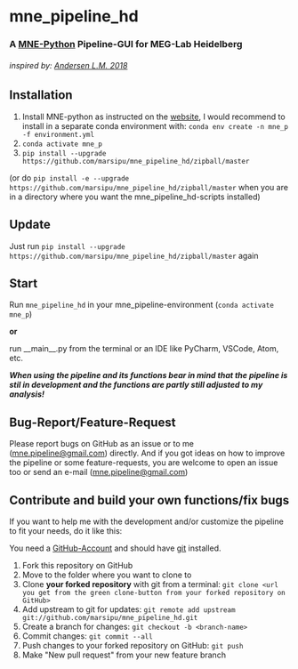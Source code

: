 # mne_pipeline_hd
### A [MNE-Python](https://mne.tools/stable/index.html) Pipeline-GUI for MEG-Lab Heidelberg
###### inspired by: [Andersen L.M. 2018](https://doi.org/10.3389/fnins.2018.00006)

## Installation
1. Install MNE-python as instructed on the [website](https://www.martinos.org/mne/stable/install_mne_python.html),
I would recommend to install in a separate conda environment with:
`conda env create -n mne_p -f environment.yml`
2. `conda activate mne_p`
3. `pip install --upgrade https://github.com/marsipu/mne_pipeline_hd/zipball/master`

(or do `pip install -e --upgrade https://github.com/marsipu/mne_pipeline_hd/zipball/master`
 when you are in a directory where you want the mne_pipeline_hd-scripts installed)


## Update
Just run `pip install --upgrade https://github.com/marsipu/mne_pipeline_hd/zipball/master` again

## Start
Run `mne_pipeline_hd` in your mne_pipeline-environment (`conda activate mne_p`)

**or**

run \_\_main\_\_.py from the terminal or an IDE like PyCharm, VSCode, Atom, etc.

***When using the pipeline and its functions bear in mind that the pipeline is stil in development 
and the functions are partly still adjusted to my analysis!***

## Bug-Report/Feature-Request
Please report bugs on GitHub as an issue or to me (mne.pipeline@gmail.com) directly.
And if you got ideas on how to improve the pipeline or some feature-requests,
you are welcome to open an issue too or send an e-mail (mne.pipeline@gmail.com)

## Contribute and build your own functions/fix bugs

If you want to help me with the development and/or customize the pipeline to fit your needs, do it like this:

You need a [GitHub-Account](https://github.com/)
and should have [git](https://git-scm.com/book/en/v2/Getting-Started-Installing-Git) installed.

1. Fork this repository on GitHub
2. Move to the folder where you want to clone to
3. Clone **your forked repository** with git from a terminal: `git clone <url you get from the green clone-button from your forked repository on GitHub>`
4. Add upstream to git for updates: `git remote add upstream git://github.com/marsipu/mne_pipeline_hd.git`
5. Create a branch for changes: `git checkout -b <branch-name>`
6. Commit changes: `git commit --all `
7. Push changes to your forked repository on GitHub: `git push`
8. Make "New pull request" from your new feature branch
